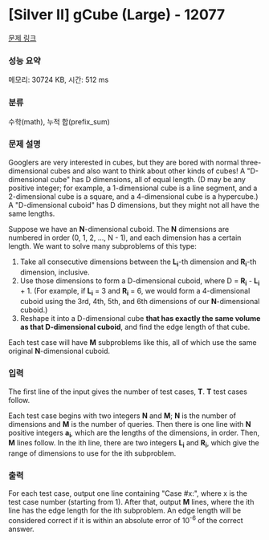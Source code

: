 # [Silver II] gCube (Large) - 12077 

[문제 링크](https://www.acmicpc.net/problem/12077) 

### 성능 요약

메모리: 30724 KB, 시간: 512 ms

### 분류

수학(math), 누적 합(prefix_sum)

### 문제 설명

<p>Googlers are very interested in cubes, but they are bored with normal three-dimensional cubes and also want to think about other kinds of cubes! A "D-dimensional cube" has D dimensions, all of equal length. (D may be any positive integer; for example, a 1-dimensional cube is a line segment, and a 2-dimensional cube is a square, and a 4-dimensional cube is a hypercube.) A "D-dimensional cuboid" has D dimensions, but they might not all have the same lengths.</p>

<p>Suppose we have an <strong>N</strong>-dimensional cuboid. The <strong>N</strong> dimensions are numbered in order (0, 1, 2, ..., N - 1), and each dimension has a certain length. We want to solve many subproblems of this type:</p>

<ol>
	<li>Take all consecutive dimensions between the <strong>L<sub>i</sub></strong>-th dimension and <strong>R<sub>i</sub></strong>-th dimension, inclusive.</li>
	<li>Use those dimensions to form a D-dimensional cuboid, where D = <strong>R<sub>i</sub></strong> - <strong>L<sub>i</sub></strong> + 1. (For example, if <strong>L<sub>i</sub></strong> = 3 and <strong>R<sub>i</sub></strong> = 6, we would form a 4-dimensional cuboid using the 3rd, 4th, 5th, and 6th dimensions of our <strong>N</strong>-dimensional cuboid.)</li>
	<li>Reshape it into a D-dimensional cube <strong>that has exactly the same volume as that D-dimensional cuboid</strong>, and find the edge length of that cube.</li>
</ol>

<p>Each test case will have <strong>M</strong> subproblems like this, all of which use the same original <strong>N</strong>-dimensional cuboid.</p>

### 입력 

 <p>The first line of the input gives the number of test cases, <strong>T</strong>. <strong>T</strong> test cases follow.</p>

<p>Each test case begins with two integers <strong>N</strong> and <strong>M</strong>; <strong>N</strong> is the number of dimensions and <strong>M</strong> is the number of queries. Then there is one line with <strong>N</strong> positive integers <strong>a<sub>i</sub></strong>, which are the lengths of the dimensions, in order. Then, <strong>M</strong> lines follow. In the ith line, there are two integers <strong>L<sub>i</sub></strong> and <strong>R<sub>i</sub></strong>, which give the range of dimensions to use for the ith subproblem.</p>

### 출력 

 <p>For each test case, output one line containing "Case #x:", where x is the test case number (starting from 1). After that, output <strong>M</strong> lines, where the ith line has the edge length for the ith subproblem. An edge length will be considered correct if it is within an absolute error of 10<sup>-6</sup> of the correct answer.</p>

